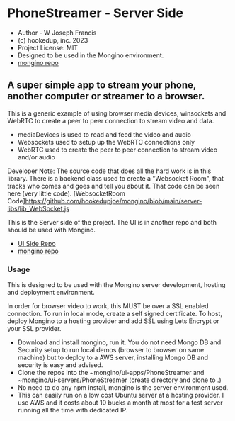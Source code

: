 # PhoneStreamer - Server Side
* Author - W Joseph Francis
* (c) hookedup, inc. 2023
* Project License: MIT
* Designed to be used in the Mongino environment.
* [mongino repo](https://github.com/hookedupjoe/mongino)

## A super simple app to stream your phone, another computer or streamer to a browser.

This is a generic example of using browser media devices, winsockets and WebRTC to create a peer to peer connection to stream video and data.

* mediaDevices is used to read and feed the video and audio
* Websockets used to setup up the WebRTC connections only
* WebRTC used to create the peer to peer connection to stream video and/or audio

Developer Note: The source code that does all the hard work is in this library.  There is a backend class used to create a "Websocket Room", that tracks who comes and goes and tell you about it.  That code can be seen here (very little code).
[WebsocketRoom Code]https://github.com/hookedupjoe/mongino/blob/main/server-libs/lib_WebSocket.js

This is the Server side of the project.  The UI is in another repo and both should be used with Mongino.

* [UI Side Repo](https://github.com/hookedupjoe/PhoneStreamerUI/)
* [mongino repo](https://github.com/hookedupjoe/mongino)

### Usage
This is designed to be used with the Mongino server development, hosting and deployment environment.  

In order for browser video to work, this MUST be over a SSL enabled connection.  To run in local mode, create a self signed certificate.  To host, deploy Mongino to a hosting provider and add SSL using Lets Encrypt or your SSL provider.

* Download and install mongino, run it.  You do not need Mongo DB and Security setup to run local demos (browser to browser on same machine) but to deploy to a AWS server, installing Mongo DB and security is easy and advised.
* Clone the repos into the ~mongino/ui-apps/PhoneStreamer and ~mongino/ui-servers/PhoneStreamer (create directory and clone to .)
* No need to do any npm install, mongino is the server environment used.
* This can easily run on a low cost Ubuntu server at a hosting provider.  I use AWS and it costs about 10 bucks a month at most for a test server running all the time with dedicated IP. 